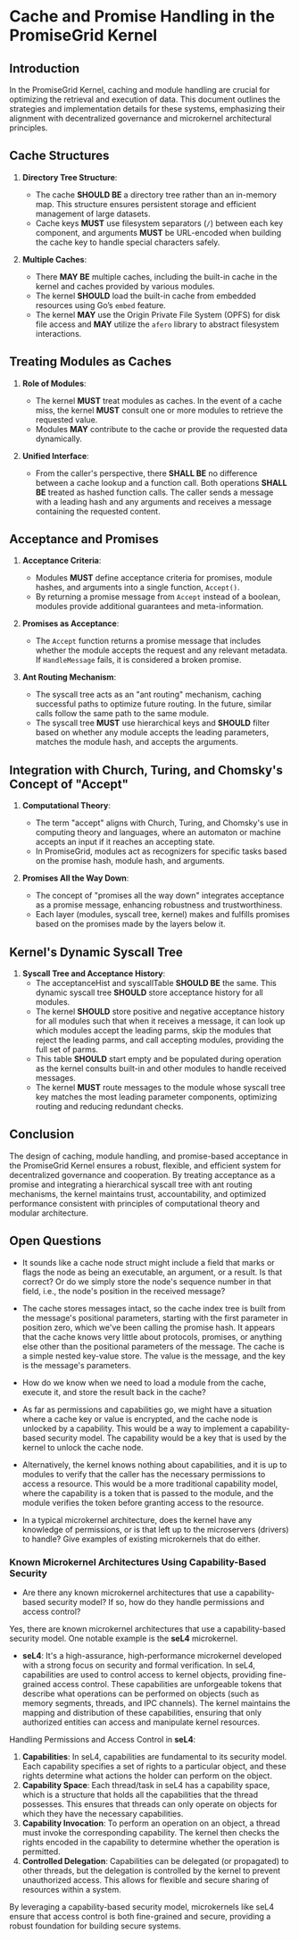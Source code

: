 # Cache and Promise Handling in the PromiseGrid Kernel

## Introduction

In the PromiseGrid Kernel, caching and module handling are crucial for optimizing the retrieval and execution of data. This document outlines the strategies and implementation details for these systems, emphasizing their alignment with decentralized governance and microkernel architectural principles.

## Cache Structures

1. **Directory Tree Structure**:
    - The cache **SHOULD BE** a directory tree rather than an in-memory map. This structure ensures persistent storage and efficient management of large datasets.
    - Cache keys **MUST** use filesystem separators (`/`) between each key component, and arguments **MUST** be URL-encoded when building the cache key to handle special characters safely.

2. **Multiple Caches**:
    - There **MAY BE** multiple caches, including the built-in cache in the kernel and caches provided by various modules.
    - The kernel **SHOULD** load the built-in cache from embedded resources using Go’s `embed` feature.
    - The kernel **MAY** use the Origin Private File System (OPFS) for disk file access and **MAY** utilize the `afero` library to abstract filesystem interactions.

## Treating Modules as Caches

1. **Role of Modules**:
    - The kernel **MUST** treat modules as caches. In the event of a cache miss, the kernel **MUST** consult one or more modules to retrieve the requested value.
    - Modules **MAY** contribute to the cache or provide the requested data dynamically.

2. **Unified Interface**:
    - From the caller's perspective, there **SHALL BE** no difference between a cache lookup and a function call. Both operations **SHALL BE** treated as hashed function calls. The caller sends a message with a leading hash and any arguments and receives a message containing the requested content.

## Acceptance and Promises

1. **Acceptance Criteria**:
    - Modules **MUST** define acceptance criteria for promises, module hashes, and arguments into a single function, `Accept()`.
    - By returning a promise message from `Accept` instead of a boolean, modules provide additional guarantees and meta-information.

2. **Promises as Acceptance**:
    - The `Accept` function returns a promise message that includes whether the module accepts the request and any relevant metadata. If `HandleMessage` fails, it is considered a broken promise.

3. **Ant Routing Mechanism**:
    - The syscall tree acts as an "ant routing" mechanism, caching successful paths to optimize future routing. In the future, similar calls follow the same path to the same module.
    - The syscall tree **MUST** use hierarchical keys and **SHOULD** filter based on whether any module accepts the leading parameters, matches the module hash, and accepts the arguments.

## Integration with Church, Turing, and Chomsky's Concept of "Accept"

1. **Computational Theory**:
    - The term "accept" aligns with Church, Turing, and Chomsky's use in computing theory and languages, where an automaton or machine accepts an input if it reaches an accepting state.
    - In PromiseGrid, modules act as recognizers for specific tasks based on the promise hash, module hash, and arguments.

2. **Promises All the Way Down**:
    - The concept of "promises all the way down" integrates acceptance as a promise message, enhancing robustness and trustworthiness.
    - Each layer (modules, syscall tree, kernel) makes and fulfills promises based on the promises made by the layers below it.

## Kernel's Dynamic Syscall Tree

1. **Syscall Tree and Acceptance History**:
    - The acceptanceHist and syscallTable **SHOULD BE** the same. This dynamic syscall tree **SHOULD** store acceptance history for all modules.
    - The kernel **SHOULD** store positive and negative acceptance history for all modules such that when it receives a message, it can look up which modules accept the leading parms, skip the modules that reject the leading parms, and call accepting modules, providing the full set of parms.
    - This table **SHOULD** start empty and be populated during operation as the kernel consults built-in and other modules to handle received messages.
    - The kernel **MUST** route messages to the module whose syscall tree key matches the most leading parameter components, optimizing routing and reducing redundant checks.

## Conclusion

The design of caching, module handling, and promise-based acceptance in the PromiseGrid Kernel ensures a robust, flexible, and efficient system for decentralized governance and cooperation. By treating acceptance as a promise and integrating a hierarchical syscall tree with ant routing mechanisms, the kernel maintains trust, accountability, and optimized performance consistent with principles of computational theory and modular architecture.

## Open Questions

- It sounds like a cache node struct might include a field that marks or flags the node as being an executable, an argument, or a result. Is that correct? Or do we simply store the node's sequence number in that field, i.e., the node's position in the received message?
- The cache stores messages intact, so the cache index tree is built from the message's positional parameters, starting with the first parameter in position zero, which we've been calling the promise hash. It appears that the cache knows very little about protocols, promises, or anything else other than the positional parameters of the message. The cache is a simple nested key-value store. The value is the message, and the key is the message's parameters.
- How do we know when we need to load a module from the cache, execute it, and store the result back in the cache?

- As far as permissions and capabilities go, we might have a situation where a cache key or value is encrypted, and the cache node is unlocked by a capability. This would be a way to implement a capability-based security model. The capability would be a key that is used by the kernel to unlock the cache node.
- Alternatively, the kernel knows nothing about capabilities, and it is up to modules to verify that the caller has the necessary permissions to access a resource. This would be a more traditional capability model, where the capability is a token that is passed to the module, and the module verifies the token before granting access to the resource.

- In a typical microkernel architecture, does the kernel have any knowledge of permissions, or is that left up to the microservers (drivers) to handle? Give examples of existing microkernels that do either.

### Known Microkernel Architectures Using Capability-Based Security

- Are there any known microkernel architectures that use a capability-based security model? If so, how do they handle permissions and access control?

Yes, there are known microkernel architectures that use a capability-based security model. One notable example is the **seL4** microkernel. 
- **seL4**: It's a high-assurance, high-performance microkernel developed with a strong focus on security and formal verification. In seL4, capabilities are used to control access to kernel objects, providing fine-grained access control. These capabilities are unforgeable tokens that describe what operations can be performed on objects (such as memory segments, threads, and IPC channels). The kernel maintains the mapping and distribution of these capabilities, ensuring that only authorized entities can access and manipulate kernel resources.

Handling Permissions and Access Control in **seL4**:
1. **Capabilities**: In seL4, capabilities are fundamental to its security model. Each capability specifies a set of rights to a particular object, and these rights determine what actions the holder can perform on the object.
2. **Capability Space**: Each thread/task in seL4 has a capability space, which is a structure that holds all the capabilities that the thread possesses. This ensures that threads can only operate on objects for which they have the necessary capabilities.
3. **Capability Invocation**: To perform an operation on an object, a thread must invoke the corresponding capability. The kernel then checks the rights encoded in the capability to determine whether the operation is permitted.
4. **Controlled Delegation**: Capabilities can be delegated (or propagated) to other threads, but the delegation is controlled by the kernel to prevent unauthorized access. This allows for flexible and secure sharing of resources within a system.

By leveraging a capability-based security model, microkernels like seL4 ensure that access control is both fine-grained and secure, providing a robust foundation for building secure systems.
